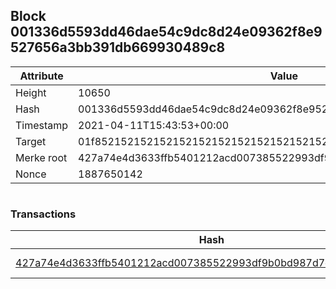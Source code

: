 ## Block 001336d5593dd46dae54c9dc8d24e09362f8e9527656a3bb391db669930489c8

Attribute | Value
--- | ---
Height | 10650
Hash | 001336d5593dd46dae54c9dc8d24e09362f8e9527656a3bb391db669930489c8
Timestamp | 2021-04-11T15:43:53+00:00
Target | 01f8521521521521521521521521521521521521521521521521521521521521
Merke root | 427a74e4d3633ffb5401212acd007385522993df9b0bd987d7eb4ecf22dca0c1
Nonce | 1887650142

```

```

### Transactions

Hash | Amount
--- | ---
[427a74e4d3633ffb5401212acd007385522993df9b0bd987d7eb4ecf22dca0c1](427a74e4d3633ffb5401212acd007385522993df9b0bd987d7eb4ecf22dca0c1.md) | 10.00000000 SKEPTI 
